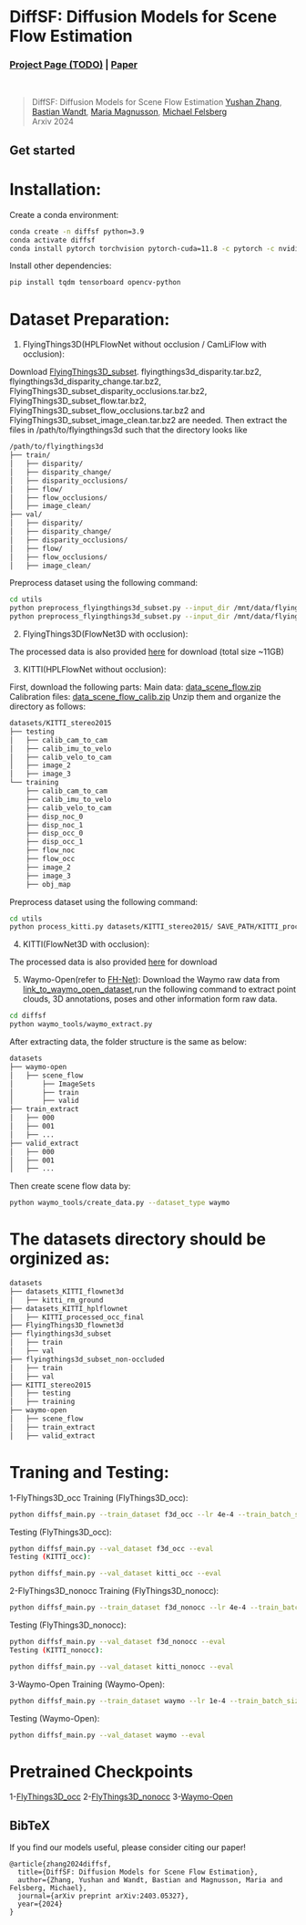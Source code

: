 # DiffSF: Diffusion Models for Scene Flow Estimation
### [Project Page (TODO)]() | [Paper](https://arxiv.org/abs/2403.05327)
<br/>

> DiffSF: Diffusion Models for Scene Flow Estimation
> [Yushan Zhang](https://scholar.google.com/citations?user=mvY4rdIAAAAJ&hl=en), [Bastian Wandt](https://scholar.google.com/citations?user=z4aXEBYAAAAJ), [Maria Magnusson](), [Michael Felsberg](https://scholar.google.com/citations?&user=lkWfR08AAAAJ)  
> Arxiv 2024

## Get started

# Installation:
Create a conda environment:
```bash
conda create -n diffsf python=3.9
conda activate diffsf
conda install pytorch torchvision pytorch-cuda=11.8 -c pytorch -c nvidia
```
Install other dependencies:
```bash
pip install tqdm tensorboard opencv-python
```

# Dataset Preparation:

1. FlyingThings3D(HPLFlowNet without occlusion / CamLiFlow with occlusion):

Download [FlyingThings3D_subset](https://lmb.informatik.uni-freiburg.de/resources/datasets/SceneFlowDatasets.en.html).
flyingthings3d_disparity.tar.bz2, flyingthings3d_disparity_change.tar.bz2, FlyingThings3D_subset_disparity_occlusions.tar.bz2, FlyingThings3D_subset_flow.tar.bz2, FlyingThings3D_subset_flow_occlusions.tar.bz2 and FlyingThings3D_subset_image_clean.tar.bz2 are needed. Then extract the files in /path/to/flyingthings3d such that the directory looks like
```bash
/path/to/flyingthings3d
├── train/
│   ├── disparity/
│   ├── disparity_change/
│   ├── disparity_occlusions/
│   ├── flow/
│   ├── flow_occlusions/
│   ├── image_clean/
├── val/
│   ├── disparity/
│   ├── disparity_change/
│   ├── disparity_occlusions/
│   ├── flow/
│   ├── flow_occlusions/
│   ├── image_clean/
```
Preprocess dataset using the following command:
```bash
cd utils
python preprocess_flyingthings3d_subset.py --input_dir /mnt/data/flyingthings3d_subset --output_dir flyingthings3d_subset
python preprocess_flyingthings3d_subset.py --input_dir /mnt/data/flyingthings3d_subset --output_dir flyingthings3d_subset_non-occluded --remove_occluded_points
```

2. FlyingThings3D(FlowNet3D with occlusion):

The processed data is also provided [here](https://drive.google.com/file/d/1CMaxdt-Tg1Wct8v8eGNwuT7qRSIyJPY-/view?usp=sharing) for download (total size ~11GB)

3. KITTI(HPLFlowNet without occlusion):

First, download the following parts:
Main data: [data_scene_flow.zip](https://s3.eu-central-1.amazonaws.com/avg-kitti/data_scene_flow.zip)
Calibration files: [data_scene_flow_calib.zip](https://s3.eu-central-1.amazonaws.com/avg-kitti/data_scene_flow_calib.zip)
Unzip them and organize the directory as follows:
```bash
datasets/KITTI_stereo2015
├── testing
│   ├── calib_cam_to_cam
│   ├── calib_imu_to_velo
│   ├── calib_velo_to_cam
│   ├── image_2
│   ├── image_3
└── training
    ├── calib_cam_to_cam
    ├── calib_imu_to_velo
    ├── calib_velo_to_cam
    ├── disp_noc_0
    ├── disp_noc_1
    ├── disp_occ_0
    ├── disp_occ_1
    ├── flow_noc
    ├── flow_occ
    ├── image_2
    ├── image_3
    ├── obj_map
```
Preprocess dataset using the following command:
```bash
cd utils
python process_kitti.py datasets/KITTI_stereo2015/ SAVE_PATH/KITTI_processed_occ_final
```

4. KITTI(FlowNet3D with occlusion):

The processed data is also provided [here](https://drive.google.com/open?id=1XBsF35wKY0rmaL7x7grD_evvKCAccbKi) for download

5. Waymo-Open(refer to [FH-Net](https://github.com/pigtigger/FH-Net)):
Download the Waymo raw data from [link_to_waymo_open_dataset](https://console.cloud.google.com/storage/browser/waymo_open_dataset_v_1_4_0;tab=objects?pli=1&prefix=&forceOnObjectsSortingFiltering=false),run the following command to extract point clouds, 3D annotations, poses and other information form raw data.
```bash
cd diffsf
python waymo_tools/waymo_extract.py

```
After extracting data, the folder structure is the same as below:
```bash
datasets
├── waymo-open
│   ├── scene_flow
│       ├── ImageSets
│       ├── train
│       ├── valid
├── train_extract
│   ├── 000
│   ├── 001
│   ├── ...
├── valid_extract
│   ├── 000
│   ├── 001
│   ├── ...
```
Then create scene flow data by:
```bash
python waymo_tools/create_data.py --dataset_type waymo
```

# The datasets directory should be orginized as:
```bash
datasets
├── datasets_KITTI_flownet3d
│   ├── kitti_rm_ground
├── datasets_KITTI_hplflownet
│   ├── KITTI_processed_occ_final
├── FlyingThings3D_flownet3d
├── flyingthings3d_subset
│   ├── train
│   ├── val
├── flyingthings3d_subset_non-occluded
│   ├── train
│   ├── val
├── KITTI_stereo2015
│   ├── testing
│   ├── training
├── waymo-open
│   ├── scene_flow
│   ├── train_extract
│   ├── valid_extract
```

# Traning and Testing:
1-FlyThings3D_occ
Training (FlyThings3D_occ): 
```bash
python diffsf_main.py --train_dataset f3d_occ --lr 4e-4 --train_batch_size 24
```
Testing (FlyThings3D_occ): 
```bash
python diffsf_main.py --val_dataset f3d_occ --eval
Testing (KITTI_occ): 
```
```bash
python diffsf_main.py --val_dataset kitti_occ --eval
```
2-FlyThings3D_nonocc
Training (FlyThings3D_nonocc): 
```bash
python diffsf_main.py --train_dataset f3d_nonocc --lr 4e-4 --train_batch_size 24
```
Testing (FlyThings3D_nonocc): 
```bash
python diffsf_main.py --val_dataset f3d_nonocc --eval
Testing (KITTI_nonocc): 
```
```bash
python diffsf_main.py --val_dataset kitti_nonocc --eval
```
3-Waymo-Open
Training (Waymo-Open): 
```bash
python diffsf_main.py --train_dataset waymo --lr 1e-4 --train_batch_size 24
```
Testing (Waymo-Open): 
```bash
python diffsf_main.py --val_dataset waymo --eval
```

# Pretrained Checkpoints
1-[FlyThings3D_occ](https://drive.google.com/file/d/1t0jx65qHTym4zdgrXIBcXxYybfyqFuvs/view?usp=sharing)
2-[FlyThings3D_nonocc](https://drive.google.com/file/d/14vVhReQ_canUdhqHqGeOoK0GqUqaFT0S/view?usp=sharing)
3-[Waymo-Open](https://drive.google.com/file/d/1bfTUjdWXmFQxlrX5SWAgRnUWP58NcWzp/view?usp=sharing)

## BibTeX
If you find our models useful, please consider citing our paper!
```
@article{zhang2024diffsf,
  title={DiffSF: Diffusion Models for Scene Flow Estimation},
  author={Zhang, Yushan and Wandt, Bastian and Magnusson, Maria and Felsberg, Michael},
  journal={arXiv preprint arXiv:2403.05327},
  year={2024}
}
```